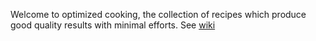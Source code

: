 Welcome to optimized cooking, the collection of recipes which produce good quality results with minimal efforts. See [wiki](https://github.com/alexezh/optimizedcooking/wiki)

